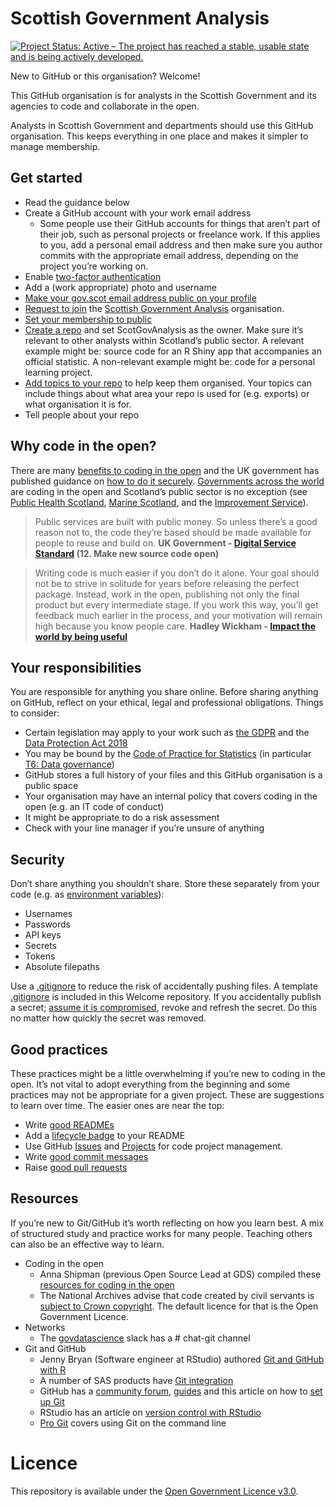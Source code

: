 # Scottish Government Analysis

[![Project Status: Active – The project has reached a stable, usable state and is being actively developed.](https://www.repostatus.org/badges/latest/active.svg)](https://www.repostatus.org/#active)

New to GitHub or this organisation? Welcome!

This GitHub organisation is for analysts in the Scottish Government and its agencies to code and collaborate in the open.

Analysts in Scottish Government and departments should use this GitHub organisation. This keeps everything in one place and makes it simpler to manage membership.

## Get started
- Read the guidance below
- Create a GitHub account with your work email address
  - Some people use their GitHub accounts for things that aren’t part of their job, such as personal projects or freelance work. If this applies to you, add a personal email address and then make sure you author commits with the appropriate email address, depending on the project you’re working on.
- Enable [two-factor authentication](https://help.github.com/en/articles/about-two-factor-authentication)
- Add a (work appropriate) photo and username
- [Make your gov.scot email address public on your profile](https://github.com/ScotGovAnalysis/welcome/make-email-public.md)
- [Request to join](https://github.com/ScotGovAnalysis/welcome/issues/new?template=new-member-request.yml) the [Scottish Government Analysis](https://github.com/ScotGovAnalysis) organisation.
- [Set your membership to public](https://help.github.com/en/articles/publicizing-or-hiding-organization-membership)
- [Create a repo](https://help.github.com/en/articles/create-a-repo) and set ScotGovAnalysis as the owner. Make sure it’s relevant to other analysts within Scotland’s public sector. A relevant example might be: source code for an R Shiny app that accompanies an official statistic. A non-relevant example might be: code for a personal learning project.
- [Add topics to your repo](https://help.github.com/en/articles/classifying-your-repository-with-topics) to help keep them organised. Your topics can include things about what area your repo is used for (e.g. exports) or what organisation it is for.
- Tell people about your repo

## Why code in the open?
There are many [benefits to coding in the open](https://gds.blog.gov.uk/2017/09/04/the-benefits-of-coding-in-the-open/) and the UK government has published guidance on [how to do it securely](https://technology.blog.gov.uk/2017/09/27/dont-be-afraid-to-code-in-the-open-heres-how-to-do-it-securely/). [Governments across the world](https://government.github.com/community/) are coding in the open and Scotland’s public sector is no exception (see [Public Health Scotland](https://github.com/Public-Health-Scotland), [Marine Scotland](https://github.com/MarineScotlandScience/), and the [Improvement Service](https://github.com/improvement-service)).

> Public services are built with public money. So unless there’s a good reason not to, the code they’re based should be made available for people to reuse and build on. **UK Government - [Digital Service Standard](https://www.gov.uk/service-manual/service-standard) (12. Make new source code open)**

> Writing code is much easier if you don’t do it alone. Your goal should not be to strive in solitude for years before releasing the perfect package. Instead, work in the open, publishing not only the final product but every intermediate stage. If you work this way, you’ll get feedback much earlier in the process, and your motivation will remain high because you know people care. **Hadley Wickham - [Impact the world by being useful](http://bulletin.imstat.org/2014/12/hadley-wickham-impact-the-world-by-being-useful/)**

## Your responsibilities
You are responsible for anything you share online. Before sharing anything on GitHub, reflect on your ethical, legal and professional obligations. Things to consider:

- Certain legislation may apply to your work such as [the GDPR](https://ico.org.uk/for-organisations/guide-to-data-protection/guide-to-the-general-data-protection-regulation-gdpr/) and the [Data Protection Act 2018](https://www.gov.uk/data-protection)
- You may be bound by the [Code of Practice for Statistics](https://www.statisticsauthority.gov.uk/code-of-practice/) (in particular [T6: Data governance](https://www.statisticsauthority.gov.uk/code-of-practice/the-code/trustworthiness/t6-data-governance/))
- GitHub stores a full history of your files and this GitHub organisation is a public space
- Your organisation may have an internal policy that covers coding in the open (e.g. an IT code of conduct)
- It might be appropriate to do a risk assessment
- Check with your line manager if you’re unsure of anything

## Security
Don’t share anything you shouldn’t share. Store these separately from your code (e.g. as [environment variables](https://csgillespie.github.io/efficientR/set-up.html#renviron)):

- Usernames
- Passwords
- API keys
- Secrets
- Tokens
- Absolute filepaths

Use a [.gitignore](https://docs.github.com/en/get-started/getting-started-with-git/ignoring-files) to reduce the risk of accidentally pushing files. A template [.gitignore](.gitignore) is included in this Welcome repository. If you accidentally publish a secret; [assume it is compromised](https://www.gov.uk/government/publications/open-source-guidance/security-considerations-when-coding-in-the-open#assume-accidental-publications-are-compromised), revoke and refresh the secret. Do this no matter how quickly the secret was removed.

## Good practices
These practices might be a little overwhelming if you’re new to coding in the open. It’s not vital to adopt everything from the beginning and some practices may not be appropriate for a given project. These are suggestions to learn over time. The easier ones are near the top:

- Write [good READMEs](https://r-pkgs.org/other-markdown.html#sec-readme)
- Add a [lifecycle badge](https://www.tidyverse.org/lifecycle/) to your README
- Use GitHub [Issues](https://docs.github.com/en/issues/tracking-your-work-with-issues/about-issues) and [Projects](https://docs.github.com/en/issues/planning-and-tracking-with-projects/learning-about-projects/about-projects) for code project management.
- Write [good commit messages](https://github.com/alphagov/styleguides/blob/master/git.md)
- Raise [good pull requests](https://www.annashipman.co.uk/jfdi/good-pull-requests.html)

## Resources
If you’re new to Git/GitHub it’s worth reflecting on how you learn best. A mix of structured study and practice works for many people. Teaching others can also be an effective way to learn.

- Coding in the open
  - Anna Shipman (previous Open Source Lead at GDS) compiled these [resources for coding in the open](https://www.annashipman.co.uk/jfdi/open-code-resources.html)
  - The National Archives advise that code created by civil servants is [subject to Crown copyright](https://www.nationalarchives.gov.uk/information-management/re-using-public-sector-information/uk-government-licensing-framework/open-government-licence/open-software-licences/). The default licence for that is the Open Government Licence.
- Networks
  - The [govdatascience](govdatascience.slack.com) slack has a # chat-git channel
- Git and GitHub
  - Jenny Bryan (Software engineer at RStudio) authored [Git and GitHub with R](https://happygitwithr.com/)
  - A number of SAS products have [Git integration](https://blogs.sas.com/content/sasdummy/2019/01/17/git-in-sas/)
  - GitHub has a [community forum](https://github.community/), [guides](https://guides.github.com/) and this article on how to [set up Git](https://help.github.com/en/articles/set-up-git)
  - RStudio has an article on [version control with RStudio](https://support.rstudio.com/hc/en-us/articles/200532077-Version-Control-with-Git-and-SVN)
  - [Pro Git](https://git-scm.com/book/en/v2/) covers using Git on the command line

# Licence
This repository is available under the [Open Government Licence v3.0](https://www.nationalarchives.gov.uk/doc/open-government-licence/version/3/).
